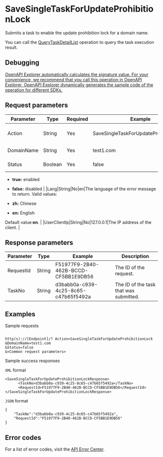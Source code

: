 # SaveSingleTaskForUpdateProhibitionLock

Submits a task to enable the update prohibition lock for a domain name.

You can call the [QueryTaskDetailList](~~67710~~) operation to query the task execution result.

## Debugging

[OpenAPI Explorer automatically calculates the signature value. For your convenience, we recommend that you call this operation in OpenAPI Explorer. OpenAPI Explorer dynamically generates the sample code of the operation for different SDKs.](https://api.aliyun.com/#product=Domain&api=SaveSingleTaskForUpdateProhibitionLock&type=RPC&version=2018-01-29)

## Request parameters

|Parameter|Type|Required|Example|Description|
|---------|----|--------|-------|-----------|
|Action|String|Yes|SaveSingleTaskForUpdateProhibitionLock|The operation that you want to perform. Set the value to **SaveSingleTaskForUpdateProhibitionLock**. |
|DomainName|String|Yes|test1.com|The domain name for which you want to enable the update prohibition lock. |
|Status|Boolean|Yes|false|Specifies whether the update prohibition lock is enabled. Valid values:

-   **true:** enabled
-   **false:** disabled |
|Lang|String|No|en|The language of the error message to return. Valid values:

-   **zh:** Chinese
-   **en:** English

Default value:**en**. |
|UserClientIp|String|No|127.0.0.1|The IP address of the client. |

## Response parameters

|Parameter|Type|Example|Description|
|---------|----|-------|-----------|
|RequestId|String|F51977F9-2B40-462B-BCCD-CF5BB1E9DB56|The ID of the request. |
|TaskNo|String|d3babb0a-c939-4c25-8c65-c47b65f5492a|The ID of the task that was submitted. |

## Examples

Sample requests

```

http(s)://[Endpoint]/? Action=SaveSingleTaskForUpdateProhibitionLock
&DomainName=test1.com
&Status=false
&<Common request parameters>

```

Sample success responses

`XML` format

```
<SaveSingleTaskForUpdateProhibitionLockResponse>
      <TaskNo>d3babb0a-c939-4c25-8c65-c47b65f5492a</TaskNo>
      <RequestId>F51977F9-2B40-462B-BCCD-CF5BB1E9DB56</RequestId>
</SaveSingleTaskForUpdateProhibitionLockResponse>
```

`JSON` format

```
{
	"TaskNo":"d3babb0a-c939-4c25-8c65-c47b65f5492a",
	"RequestId":"F51977F9-2B40-462B-BCCD-CF5BB1E9DB56"
}
```

## Error codes

For a list of error codes, visit the [API Error Center](https://error-center.alibabacloud.com/status/product/Domain).

